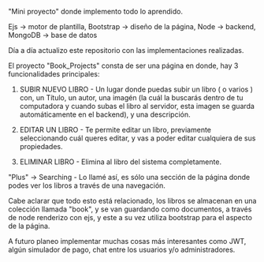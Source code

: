"Mini proyecto" donde implemento todo lo aprendido.

Ejs -> motor de plantilla,
Bootstrap -> diseño de la página,
Node -> backend,
MongoDB -> base de datos

Día a día actualizo este repositorio con las implementaciones realizadas.

El proyecto "Book_Projects" consta de ser una página en donde, hay 3 funcionalidades principales:

1) SUBIR NUEVO LIBRO - Un lugar donde puedas subir un libro ( o varios ) con, un Título, un autor, una imagén (la cuál la buscarás dentro de tu computadora y cuando subas el libro al servidor, esta imagen se guarda automáticamente en el backend), y una descripción.

2) EDITAR UN LIBRO - Te permite editar un libro, previamente seleccionando cuál queres editar, y vas a poder editar cualquiera de sus propiedades.

3) ELIMINAR LIBRO - Elimina al libro del sistema completamente.

"Plus" -> Searching - Lo llamé así, es sólo una sección de la página donde podes ver los libros a través de una navegación.

Cabe aclarar que todo esto está relacionado, los libros se almacenan en una colección llamada "book", y se van guardando como documentos, a través de node renderizo con ejs, y este a su vez utiliza bootstrap para el aspecto de la página.

A futuro planeo implementar muchas cosas más interesantes como JWT, algún simulador de pago, chat entre los usuarios y/o administradores.


